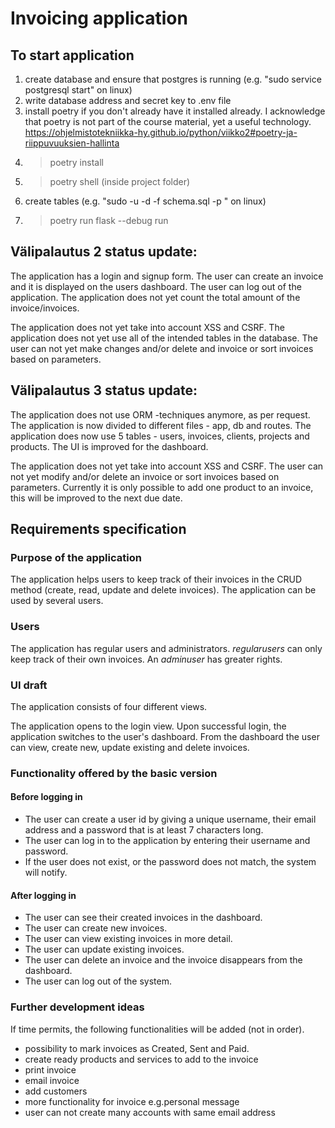 # Invoicing application


## To start application

1) create database and ensure that postgres is running (e.g. "sudo service postgresql start" on linux) 
2) write database address and secret key to .env file
3) install poetry if you don't already have it installed already. I acknowledge that poetry is not part of the course material, yet a useful technology.
    https://ohjelmistotekniikka-hy.github.io/python/viikko2#poetry-ja-riippuvuuksien-hallinta
3) >poetry install
4) >poetry shell (inside project folder)
5) create tables (e.g. "sudo -u <user> -d <nameofdatabase> -f schema.sql -p <port>" on linux)
6) >poetry run flask --debug run


## Välipalautus 2 status update:
The application has a login and signup form.
The user can create an invoice and it is displayed on the users dashboard.
The user can log out of the application.
The application does not yet count the total amount of the invoice/invoices.

The application does not yet take into account XSS and CSRF.
The application does not yet use all of the intended tables in the database.
The user can not yet make changes and/or delete and invoice or sort invoices based on parameters.


## Välipalautus 3 status update:
The application does not use ORM -techniques anymore, as per request. The application is now divided to different files -  app, db and routes. The application does now use 5 tables - users, invoices, clients, projects and products. The UI is improved for the dashboard. 

The application does not yet take into account XSS and CSRF.
The user can not yet modify and/or delete an invoice or sort invoices based on parameters.
Currently it is only possible to add one product to an invoice, this will be improved to the next due date. 

## Requirements specification

### Purpose of the application

The application helps users to keep track of their invoices in the CRUD method (create, read, update and delete invoices). The application can be used by several users.

### Users

The application has regular users and administrators. _regularusers_ can only keep track of their own invoices. An  _adminuser_ has greater rights.

### UI draft

The application consists of four different views.

The application opens to the login view. Upon successful login, the application switches to the user's dashboard. From the dashboard the user can view, create new, update existing and delete invoices.

### Functionality offered by the basic version

#### Before logging in

- The user can create a user id by giving a unique username, their email address and a password that is at least 7 characters long. 
- The user can log in to the application by entering their username and password.
- If the user does not exist, or the password does not match, the system will notify.

#### After logging in

- The user can see their created invoices in the dashboard.
- The user can create new invoices.
- The user can view existing invoices in more detail.
- The user can update existing invoices.
- The user can delete an invoice and the invoice disappears from the dashboard.
- The user can log out of the system.

### Further development ideas

If time permits, the following functionalities will be added (not in order).
- possibility to mark invoices as Created, Sent and Paid.
- create ready products and services to add to the invoice
- print invoice
- email invoice
- add customers
- more functionality for invoice e.g.personal message
- user can not create many accounts with same email address
